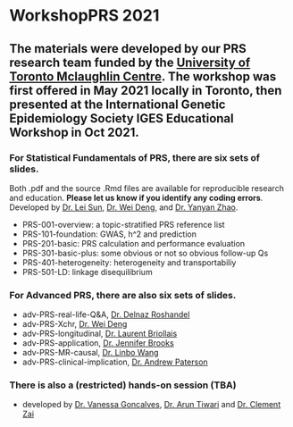 # WorkshopPRS 2021

## The materials were developed by our PRS research team funded by the [University of Toronto Mclaughlin Centre](http://www.mclaughlin.utoronto.ca/). The workshop was first offered in May 2021 locally in Toronto, then presented at the International Genetic Epidemiology Society IGES Educational Workshop in Oct 2021.

### For Statistical Fundamentals of PRS, there are six sets of slides.   
Both .pdf and the source .Rmd files are available for reproducible research and education. **Please let us know if you identify any coding errors**.  
Developed by [Dr. Lei Sun](http://www.utstat.toronto.edu/sun/), [Dr. Wei Deng](https://github.com/WeiAkaneDeng), and [Dr. Yanyan Zhao](https://sites.google.com/view/yanyan-zhao). 
- PRS-001-overview: a topic-stratified PRS reference list  
- PRS-101-foundation: GWAS, h^2 and prediction  
- PRS-201-basic: PRS calculation and performance evaluation   
- PRS-301-basic-plus: some obvious or not so obvious follow-up Qs  
- PRS-401-heterogeneity: heterogeneity and transportabiliy  
- PRS-501-LD: linkage disequilibrium  


### For Advanced PRS, there are also six sets of slides.
- adv-PRS-real-life-Q&A, [Dr. Delnaz Roshandel](https://ca.linkedin.com/in/delnaz-roshandel-2ba50952)
- adv-PRS-Xchr, [Dr. Wei Deng](https://github.com/WeiAkaneDeng)
- adv-PRS-longitudinal, [Dr. Laurent Briollais](https://www.lunenfeld.ca/?page=briollais-laurent)
- adv-PRS-application, [Dr. Jennifer Brooks](https://www.dlsph.utoronto.ca/faculty-profile/brooks-jennifer/)
- adv-PRS-MR-causal, [Dr. Linbo Wang](https://sites.google.com/site/linbowangpku/home)
- adv-PRS-clinical-implication, [Dr. Andrew Paterson](https://www.sickkids.ca/en/staff/p/andrew-paterson/)

### There is also a (restricted) hands-on session (TBA)
- developed by [Dr. Vanessa Goncalves](https://www.psychiatry.utoronto.ca/faculty/vanessa-f-gon%C3%A7alves), [Dr. Arun Tiwari](https://www.psychiatry.utoronto.ca/faculty/arun-tiwari) and [Dr. Clement Zai](https://lmp.utoronto.ca/faculty/clement-zai)

